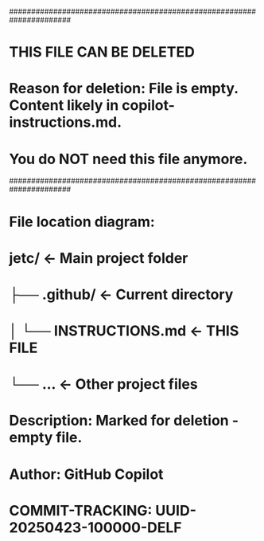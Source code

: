 ######################################################################
# THIS FILE CAN BE DELETED
# Reason for deletion: File is empty. Content likely in copilot-instructions.md.
# You do NOT need this file anymore.
######################################################################

# File location diagram:
# jetc/                          <- Main project folder
# ├── .github/                   <- Current directory
# │   └── INSTRUCTIONS.md        <- THIS FILE
# └── ...                        <- Other project files
#
# Description: Marked for deletion - empty file.
# Author: GitHub Copilot
# COMMIT-TRACKING: UUID-20250423-100000-DELF